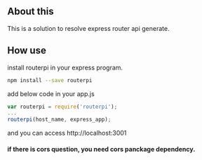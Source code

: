 ## About this

This is a solution to resolve express router api generate.

## How use

install routerpi in your express program.

```bash
npm install --save routerpi
```

add below code in your app.js

```javascript
var routerpi = require('routerpi');
...
routerpi(host_name, express_app);
```

and you can access http://localhost:3001


#### if there is cors question, you need cors panckage dependency.